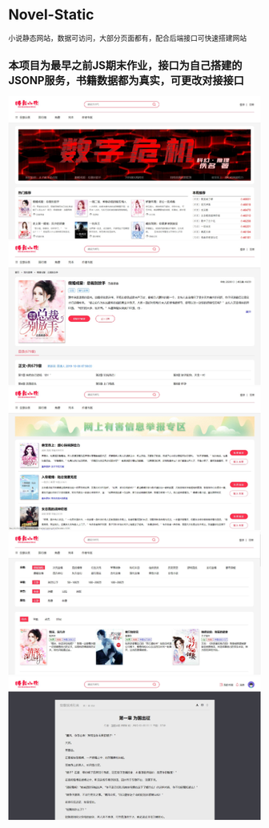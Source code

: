 # Novel-Static
小说静态网站，数据可访问，大部分页面都有，配合后端接口可快速搭建网站

## 本项目为最早之前JS期末作业，接口为自己搭建的JSONP服务，书籍数据都为真实，可更改对接接口


![](./doc/01.jpg)
![](./doc/02.jpg)
![](./doc/03.jpg)
![](./doc/04.jpg)
![](./doc/05.jpg)
